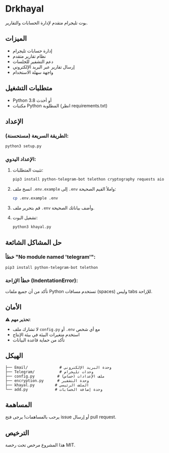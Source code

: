 # Drkhayal

بوت تليجرام متقدم لإدارة الحسابات والتقارير.

## الميزات

- إدارة حسابات تليجرام
- نظام تقارير متقدم
- دعم التشفير للجلسات
- إرسال تقارير عبر البريد الإلكتروني
- واجهة سهلة الاستخدام

## متطلبات التشغيل

- Python 3.8 أو أحدث
- مكتبات Python المطلوبة (انظر requirements.txt)

## الإعداد

### الطريقة السريعة (مستحسنة):
```bash
python3 setup.py
```

### الإعداد اليدوي:

1. تثبيت المتطلبات:
   ```bash
   pip3 install python-telegram-bot telethon cryptography requests aiofiles
   ```

2. انسخ ملف `.env.example` إلى `.env` واملأ القيم الصحيحة:
   ```bash
   cp .env.example .env
   ```

3. قم بتحرير ملف `.env` وأضف بياناتك الصحيحة.

4. تشغيل البوت:
   ```bash
   python3 khayal.py
   ```

## حل المشاكل الشائعة

### خطأ "No module named 'telegram'":
```bash
pip3 install python-telegram-bot telethon
```

### خطأ الإزاحة (IndentationError):
تأكد من أن جميع ملفات Python تستخدم مسافات (spaces) وليس tabs للإزاحة.

## الأمان

⚠️ **تحذير مهم**: 
- لا تشارك ملف `config.py` أو `.env` مع أي شخص
- استخدم متغيرات البيئة في بيئة الإنتاج
- تأكد من حماية قاعدة البيانات

## الهيكل

```
├── Email/              # وحدة البريد الإلكتروني
├── Telegram/           # وحدات تليجرام
├── config.py          # ملف الإعدادات (حساس)
├── encryption.py      # وحدة التشفير
├── khayal.py         # الملف الرئيسي
└── add.py            # وحدة إضافة الحسابات
```

## المساهمة

يرحب بالمساهمات! يرجى فتح issue أو إرسال pull request.

## الترخيص

هذا المشروع مرخص تحت رخصة MIT.